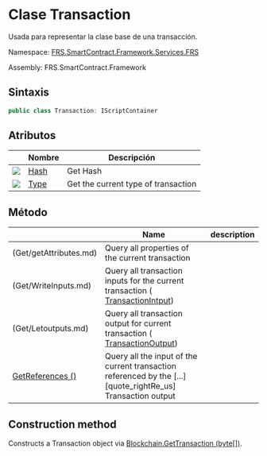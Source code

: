 # Clase Transaction

Usada para representar la clase base de una transacción.

Namespace: [FRS.SmartContract.Framework.Services.FRS](../FRS.md)

Assembly: FRS.SmartContract.Framework

## Sintaxis

```c#
public class Transaction: IScriptContainer
```

## Atributos

| | Nombre | Descripción |
| ---------------------------------------- | --------------------------- | ------------ |
| ![](https://i-msdn.sec.s-msft.com/dynimg/IC74937.jpeg) | [Hash](Transaction/Hash.md) | Get Hash |
| ![](https://i-msdn.sec.s-msft.com/dynimg/IC74937.jpeg) | [Type](Transaction/Type.md) | Get the current type of transaction    |

## Método 

| | Name | description |
| ---------------------------------------- | ---------------------------------------- | ---------------------------------------- |
(Get/getAttributes.md) | Query all properties of the current transaction |
(Get/WriteInputs.md) | Query all transaction inputs for the current transaction ([ TransactionIntput](TransactionInput.md)) |
(Get/Letoutputs.md) | Query all transaction output for current transaction ([ TransactionOutput](TransactionOutput.md)) |
[GetReferences ()](Transaction/GetReferences.md) | Query all the input of the current transaction referenced by the [...] [quote_rightRe_us] Transaction output

## Construction method

Constructs a Transaction object via [Blockchain.GetTransaction (byte[])](Blockchain/GetTransaction.md).

